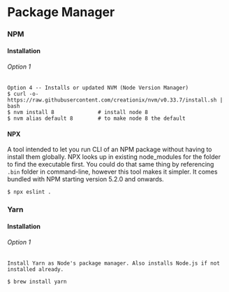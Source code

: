 # Package Manager

### NPM

#### Installation

###### Option 1

```
Option 4 -- Installs or updated NVM (Node Version Manager)
$ curl -o- https://raw.githubusercontent.com/creationix/nvm/v0.33.7/install.sh | bash
$ nvm install 8              # install node 8
$ nvm alias default 8        # to make node 8 the default
```

#### NPX

A tool intended to let you run CLI of an NPM package without having to install them globally. NPX looks up in existing node\_modules for the folder to find the executable first. You could do that same thing by referencing `.bin` folder in command-line, however this tool makes it simpler. It comes bundled with NPM starting version 5.2.0 and onwards.

```
$ npx eslint .
```

### Yarn

#### Installation

###### Option 1

```
Install Yarn as Node's package manager. Also installs Node.js if not installed already.

$ brew install yarn
```



